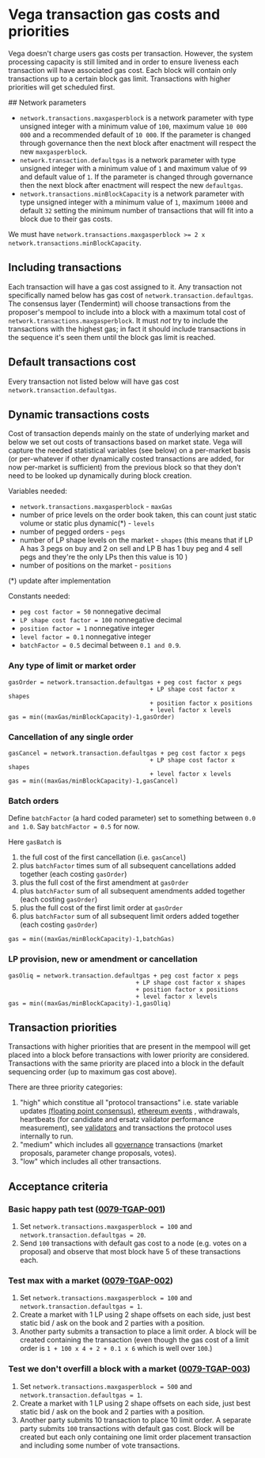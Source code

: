 # Vega transaction gas costs and priorities

Vega doesn't charge users gas costs per transaction. 
However, the system processing capacity is still limited and in order to ensure liveness each transaction will have associated gas cost.
Each block will contain only transactions up to a certain block gas limit. 
Transactions with higher priorities will get scheduled first. 

## Network parameters

- `network.transactions.maxgasperblock` is a network parameter with type unsigned integer with a minimum value of `100`, maximum value `10 000 000` and a recommended default of `10 000`. If the parameter is changed through governance then the next block after enactment will respect the new `maxgasperblock`. 
- `network.transaction.defaultgas` is a network parameter with type unsigned integer with a minimum value of `1` and maximum value of `99` and default value of `1`. If the parameter is changed through governance then the next block after enactment will respect the new `defaultgas`. 
- `network.transactions.minBlockCapacity` is a network parameter with type unsigned integer with a minimum value of `1`, maximum `10000` and default `32` setting the minimum number of transactions that will fit into a block due to their gas costs. 

We must have `network.transactions.maxgasperblock >= 2 x network.transactions.minBlockCapacity`. 

## Including transactions

Each transaction will have a gas cost assigned to it. Any transaction not specifically named below has gas cost of `network.transaction.defaultgas`. 
The consensus layer (Tendermint) will choose transactions from the proposer's mempool to include into a block with a maximum total cost of `network.transactions.maxgasperblock`. 
It must *not* try to include the transactions with the highest gas; in fact it should include transactions in the sequence it's seen them until the block gas limit is reached.  

## Default transactions cost

Every transaction not listed below will have gas cost `network.transaction.defaultgas`. 

## Dynamic transactions costs

Cost of transaction depends mainly on the state of underlying market and below we set out costs of transactions based on market state. 
Vega will capture the needed statistical variables (see below) on a per-market basis (or per-whatever if other dynamically costed transactions are added, for now per-market is sufficient) from the previous block so that they don't need to be looked up dynamically during block creation. 

Variables needed:
- `network.transactions.maxgasperblock` - `maxGas`
- number of price levels on the order book taken, this can count just static volume or static plus dynamic(*) - `levels`
- number of pegged orders - `pegs`
- number of LP shape levels on the market - `shapes` (this means that if LP A has 3 pegs on buy and 2 on sell and LP B has 1 buy peg and 4 sell pegs and they're the only LPs then this value is 10 ) 
- number of positions on the market - `positions`

(*) update after implementation

Constants needed:
- `peg cost factor = 50` nonnegative decimal
- `LP shape cost factor = 100` nonnegative decimal
- `position factor = 1` nonnegative integer
- `level factor = 0.1` nonnegative integer 
- `batchFactor = 0.5` decimal between `0.1 and 0.9`.

### Any type of limit or market order

```
gasOrder = network.transaction.defaultgas + peg cost factor x pegs 
                                        + LP shape cost factor x shapes 
                                        + position factor x positions 
                                        + level factor x levels
gas = min((maxGas/minBlockCapacity)-1,gasOrder)
```

### Cancellation of any single order

```
gasCancel = network.transaction.defaultgas + peg cost factor x pegs 
                                        + LP shape cost factor x shapes 
                                        + level factor x levels
gas = min((maxGas/minBlockCapacity)-1,gasCancel)
```



### Batch orders

Define `batchFactor` (a hard coded parameter) set to something between `0.0 and 1.0`.
Say `batchFactor = 0.5` for now.

Here `gasBatch` is
1. the full cost of the first cancellation (i.e. `gasCancel`) 
1. plus `batchFactor` times sum of all subsequent cancellations added together (each costing `gasOrder`)
1. plus the full cost of the first amendment at `gasOrder`
1. plus `batchFactor` sum of all subsequent amendments added together (each costing `gasOrder`)
1. plus the full cost of the first limit order at `gasOrder` 
1. plus `batchFactor` sum of all subsequent limit orders added together (each costing `gasOrder`)

```
gas = min((maxGas/minBlockCapacity)-1,batchGas)
```


### LP provision, new or amendment or cancellation

```
gasOliq = network.transaction.defaultgas + peg cost factor x pegs 
                                    + LP shape cost factor x shapes 
                                    + position factor x positions 
                                    + level factor x levels
gas = min((maxGas/minBlockCapacity)-1,gasOliq)
```


## Transaction priorities

Transactions with higher priorities that are present in the mempool will get placed into a block before transactions with lower priority are considered. 
Transactions with the same priority are placed into a block in the default sequencing order (up to maximum gas cost above).

There are three priority categories:
1. "high" which constitue all "protocol transactions" i.e. state variable updates [(floating point consensus)](./0065-FTCO-floating_point_consensus.md), [ethereum events](./0036-BRIE-event_queue.md) , withdrawals, heartbeats (for candidate and ersatz validator performance measurement), see [validators](./0069-VCBS-validators_chosen_by_stake.md) and transactions the protocol uses internally to run. 
1. "medium" which includes all [governance](./0028-GOVE-governance.md) transactions (market proposals, parameter change proposals, votes).
1. "low" which includes all other transactions.


## Acceptance criteria

### Basic happy path test (<a name="0079-TGAP-001" href="#0079-TGAP-001">0079-TGAP-001</a>)

1. Set `network.transactions.maxgasperblock = 100` and `network.transaction.defaultgas = 20`.
1. Send `100` transactions with default gas cost to a node (e.g. votes on a proposal) and observe that most block have 5 of these transactions each. 

### Test max with a market (<a name="0079-TGAP-002" href="#0079-TGAP-002">0079-TGAP-002</a>)

1. Set `network.transactions.maxgasperblock = 100` and `network.transaction.defaultgas = 1`.
1. Create a market with 1 LP using 2 shape offsets on each side, just best static bid / ask on the book and 2 parties with a position. 
1. Another party submits a transaction to place a limit order. A block will be created containing the transaction (even though the gas cost of a limit order is `1 + 100 x 4 + 2 + 0.1 x 6` which is well over `100`.)

### Test we don't overfill a block with a market (<a name="0079-TGAP-003" href="#0079-TGAP-003">0079-TGAP-003</a>)

1. Set `network.transactions.maxgasperblock = 500` and `network.transaction.defaultgas = 1`.
1. Create a market with 1 LP using 2 shape offsets on each side, just best static bid / ask on the book and 2 parties with a position. 
1. Another party submits 10 transaction to place 10 limit order. A separate party submits `100` transactions with default gas cost. Block will be created but each only containing one limit order placement transaction and including some number of vote transactions. 
